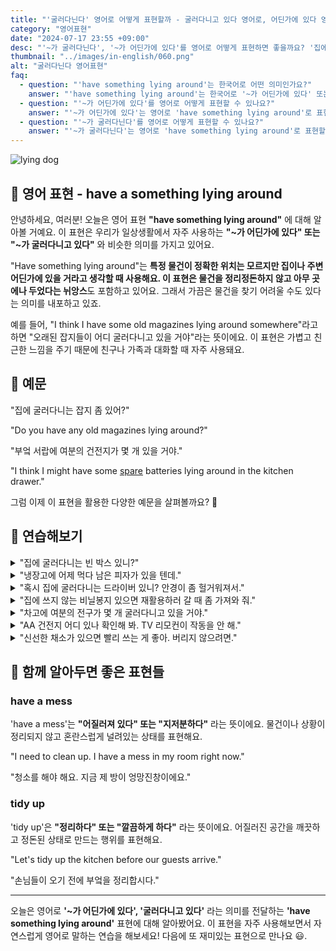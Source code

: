 ```yaml
---
title: "'굴러다닌다' 영어로 어떻게 표현할까 - 굴러다니고 있다 영어로, 어딘가에 있다 영어로"
category: "영어표현"
date: "2024-07-17 23:55 +09:00"
desc: "'~가 굴러다닌다', '~가 어딘가에 있다'를 영어로 어떻게 표현하면 좋을까요? '집에 쓰던 잡지 좀 있어?', '부엌 서랍에 여분의 건전지가 몇 개 있을 거야' 등을 영어로 표현하는 법을 배워봅시다. 다양한 예문을 통해서 연습하고 본인의 표현으로 만들어 보세요."
thumbnail: "../images/in-english/060.png"
alt: "굴러다닌다 영어표현"
faq:
  - question: "'have something lying around'는 한국어로 어떤 의미인가요?"
    answer: "'have something lying around'는 한국어로 '~가 어딘가에 있다' 또는 '~가 굴러다니고 있다'와 비슷한 의미입니다. 특정 물건이 정확한 위치는 모르지만 주변 어딘가에 있을 거라고 생각할 때 사용합니다."
  - question: "'~가 어딘가에 있다'를 영어로 어떻게 표현할 수 있나요?"
    answer: "'~가 어딘가에 있다'는 영어로 'have something lying around'로 표현할 수 있습니다. 예를 들어, '오래된 잡지가 어딘가에 있을 거야'는 'I might have some old magazines lying around'로 말할 수 있습니다."
  - question: "'~가 굴러다닌다'를 영어로 어떻게 표현할 수 있나요?"
    answer: "'~가 굴러다닌다'는 영어로 'have something lying around'로 표현할 수 있습니다. 예를 들어, '오래된 잡지가 어딘가에 굴러다니고 있을 거야'는 'I might have some old magazines lying around'로 말할 수 있습니다."
---
```


![lying dog](../images/in-english/060-1.avif)

## 🌟 영어 표현 - have a something lying around

안녕하세요, 여러분! 오늘은 영어 표현 **"have something lying around"** 에 대해 알아볼 거예요. 이 표현은 우리가 일상생활에서 자주 사용하는 **"~가 어딘가에 있다" 또는 "~가 굴러다니고 있다"** 와 비슷한 의미를 가지고 있어요.

"Have something lying around"는 **특정 물건이 정확한 위치는 모르지만 집이나 주변 어딘가에 있을 거라고 생각할 때 사용해요. 이 표현은 물건을 정리정돈하지 않고 아무 곳에나 두었다는 뉘앙스**도 포함하고 있어요. 그래서 가끔은 물건을 찾기 어려울 수도 있다는 의미를 내포하고 있죠.

예를 들어, "I think I have some old magazines lying around somewhere"라고 하면 "오래된 잡지들이 어디 굴러다니고 있을 거야"라는 뜻이에요. 이 표현은 가볍고 친근한 느낌을 주기 때문에 친구나 가족과 대화할 때 자주 사용돼요.

<script async src="https://pagead2.googlesyndication.com/pagead/js/adsbygoogle.js?client=ca-pub-1465612013356152"
     crossorigin="anonymous"></script>
<!-- engple-horizontal-ad -->

<ins class="adsbygoogle"
     style="display:block"
     data-ad-client="ca-pub-1465612013356152"
     data-ad-slot="2106896038"
     data-ad-format="auto"
     data-full-width-responsive="true"></ins>

<script>
     (adsbygoogle = window.adsbygoogle || []).push({});
</script>

## 📖 예문

"집에 굴러다니는 잡지 좀 있어?"

"Do you have any old magazines lying around?"

"부엌 서랍에 여분의 건전지가 몇 개 있을 거야."

"I think I might have some <a href="/blog/in-english/051.spare/">spare</a> batteries lying around in the kitchen drawer."

그럼 이제 이 표현을 활용한 다양한 예문을 살펴볼까요? 🚀

## 💬 연습해보기

<details>
<summary>"집에 굴러다니는 빈 박스 있니?"</summary>
<span>"Do you guys have any cardboard boxes lying around?"</span>
</details>

<details>
<summary>"냉장고에 어제 먹다 남은 피자가 있을 텐데."</summary>
<span>"We should have some leftover pizza lying around in the fridge from last night."</span>
</details>

<details>
<summary>"혹시 집에 굴러다니는 드라이버 있니? 안경이 좀 헐거워져서."</summary>
<span>"Hey, do you <a href="/blog/in-english/041.happen-to/">happen to</a> have a screwdriver lying around? My glasses are loose."</span>
</details>

<details>
<summary>"집에 쓰지 않는 비닐봉지 있으면 재활용하러 갈 때 좀 가져와 줘."</summary>
<span>"If you have any plastic bags lying around, could you bring them for recycling?"</span>
</details>

<details>
<summary>"차고에 여분의 전구가 몇 개 굴러다니고 있을 거야."</summary>
<span>"I'm pretty sure we have some extra light bulbs lying around in the garage."</span>
</details>

<details>
<summary>"AA 건전지 어디 있나 확인해 봐. TV 리모컨이 작동을 안 해."</summary>
<span>"Check if you have any AA batteries lying around. The TV remote just died."</span>
</details>

<details>
<summary>"신선한 채소가 있으면 빨리 쓰는 게 좋아. 버리지 않으려면."</summary>
<span>"When you have fresh produce lying around, it's best to use it quickly to avoid waste."</span>
</details>

## 🤝 함께 알아두면 좋은 표현들

### have a mess

'have a mess'는 **"어질러져 있다" 또는 "지저분하다"** 라는 뜻이에요. 물건이나 상황이 정리되지 않고 혼란스럽게 널려있는 상태를 표현해요.

"I need to clean up. I have a mess in my room right now."

"청소를 해야 해요. 지금 제 방이 엉망진창이에요."

### tidy up

'tidy up'은 **"정리하다" 또는 "깔끔하게 하다"** 라는 뜻이에요. 어질러진 공간을 깨끗하고 정돈된 상태로 만드는 행위를 표현해요.

"Let's tidy up the kitchen before our guests arrive."

"손님들이 오기 전에 부엌을 정리합시다."

---

오늘은 영어로 **'~가 어딘가에 있다', '굴러다니고 있다'** 라는 의미를 전달하는 **'have something lying around'** 표현에 대해 알아봤어요. 이 표현을 자주 사용해보면서 자연스럽게 영어로 말하는 연습을 해보세요! 다음에 또 재미있는 표현으로 만나요 😃.
